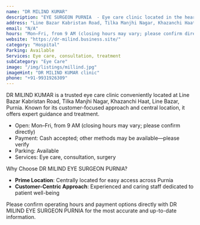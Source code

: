 ```yaml
---
name: "DR MILIND KUMAR"
description: "EYE SURGEON PURNIA  - Eye care clinic located in the heart of Purnia, Bihar."
address: "Line Bazar Kabristan Road, Tilka Manjhi Nagar, Khazanchi Haat, Line Bazar, Purnia - 854302, Bihar, Purnea"
email: "N/A"
hours: "Mon–Fri, from 9 AM (closing hours may vary; please confirm directly)"
website: "https://dr-milind.business.site/"
category: "Hospital"
Parking: Available
Services: Eye care, consultation, treatment
subCategory: "Eye Care"
image: "/img/listings/millind.jpg"
imageHint: "DR MILIND KUMAR clinic"
phone: "+91-9931926309"
---
```


DR MILIND KUMAR is a trusted eye care clinic conveniently located at Line Bazar Kabristan Road, Tilka Manjhi Nagar, Khazanchi Haat, Line Bazar, Purnia. Known for its customer-focused approach and central location, it offers expert guidance and treatment.

- Open: Mon–Fri, from 9 AM (closing hours may vary; please confirm directly)
- Payment: Cash accepted; other methods may be available—please verify
- Parking: Available
- Services: Eye care, consultation, surgery

Why Choose DR MILIND EYE SURGEON PURNIA?

- **Prime Location**: Centrally located for easy access across Purnia
- **Customer-Centric Approach**: Experienced and caring staff dedicated to patient well-being

Please confirm operating hours and payment options directly with DR MILIND EYE SURGEON PURNIA for the most accurate and up-to-date information.

